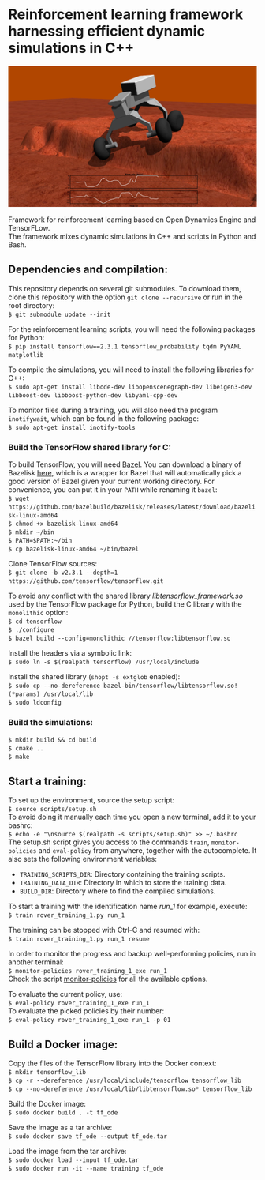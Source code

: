 # Reinforcement learning framework harnessing efficient dynamic simulations in C++

<p align="center">
	<img src="cover_picture.png?raw=true" width="600">
</p>

Framework for reinforcement learning based on Open Dynamics Engine and TensorFLow.<br />
The framework mixes dynamic simulations in C++ and scripts in Python and Bash.


## Dependencies and compilation:

This repository depends on several git submodules. To download them, clone this repository with the option `git clone --recursive` or run in the root directory:  
`$ git submodule update --init`

For the reinforcement learning scripts, you will need the following packages for Python:  
`$ pip install tensorflow==2.3.1 tensorflow_probability tqdm PyYAML matplotlib`

To compile the simulations, you will need to install the following libraries for C++:  
`$ sudo apt-get install libode-dev libopenscenegraph-dev libeigen3-dev libboost-dev libboost-python-dev libyaml-cpp-dev`

To monitor files during a training, you will also need the program `inotifywait`, which can be found in the following package:  
`$ sudo apt-get install inotify-tools`

### Build the TensorFlow shared library for C:

To build TensorFlow, you will need [Bazel](https://www.bazel.build). You can download a binary of Bazelisk [here](https://github.com/bazelbuild/bazelisk/releases), which is a wrapper for Bazel that will automatically pick a good version of Bazel given your current working directory. For convenience, you can put it in your `PATH` while renaming it `bazel`:  
`$ wget https://github.com/bazelbuild/bazelisk/releases/latest/download/bazelisk-linux-amd64`  
`$ chmod +x bazelisk-linux-amd64`  
`$ mkdir ~/bin`  
`$ PATH=$PATH:~/bin`  
`$ cp bazelisk-linux-amd64 ~/bin/bazel`

Clone TensorFlow sources:  
`$ git clone -b v2.3.1 --depth=1 https://github.com/tensorflow/tensorflow.git`

To avoid any conflict with the shared library *libtensorflow_framework.so* used by the TensorFlow package for Python, build the C library with the `monolithic` option:  
`$ cd tensorflow`  
`$ ./configure`  
`$ bazel build --config=monolithic //tensorflow:libtensorflow.so`

Install the headers via a symbolic link:  
`$ sudo ln -s $(realpath tensorflow) /usr/local/include`

Install the shared library (`shopt -s extglob` enabled):  
`$ sudo cp --no-dereference bazel-bin/tensorflow/libtensorflow.so!(*params) /usr/local/lib`  
`$ sudo ldconfig`

### Build the simulations:

`$ mkdir build && cd build`  
`$ cmake ..`  
`$ make`


## Start a training:

To set up the environment, source the setup script:  
`$ source scripts/setup.sh`  
To avoid doing it manually each time you open a new terminal, add it to your bashrc:  
`$ echo -e "\nsource $(realpath -s scripts/setup.sh)" >> ~/.bashrc`  
The setup.sh script gives you access to the commands `train`, `monitor-policies` and `eval-policy` from anywhere, together with the autocomplete. It also sets the following environment variables:
- `TRAINING_SCRIPTS_DIR`: Directory containing the training scripts.
- `TRAINING_DATA_DIR`: Directory in which to store the training data.
- `BUILD_DIR`: Directory where to find the compiled simulations.

To start a training with the identification name *run_1* for example, execute:  
`$ train rover_training_1.py run_1`

The training can be stopped with Ctrl-C and resumed with:  
`$ train rover_training_1.py run_1 resume`

In order to monitor the progress and backup well-performing policies, run in another terminal:  
`$ monitor-policies rover_training_1_exe run_1`  
Check the script [monitor-policies](scripts/bin/monitor-policies) for all the available options.

To evaluate the current policy, use:  
`$ eval-policy rover_training_1_exe run_1`  
To evaluate the picked policies by their number:  
`$ eval-policy rover_training_1_exe run_1 -p 01`


## Build a Docker image:

Copy the files of the TensorFlow library into the Docker context:  
`$ mkdir tensorflow_lib`  
`$ cp -r --dereference /usr/local/include/tensorflow tensorflow_lib`  
`$ cp --no-dereference /usr/local/lib/libtensorflow.so* tensorflow_lib`

Build the Docker image:  
`$ sudo docker build . -t tf_ode`

Save the image as a tar archive:  
`$ sudo docker save tf_ode --output tf_ode.tar`

Load the image from the tar archive:  
`$ sudo docker load --input tf_ode.tar`  
`$ sudo docker run -it --name training tf_ode`
